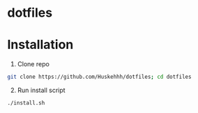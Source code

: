 # dotfiles

# Installation

1. Clone repo

```bash
git clone https://github.com/Huskehhh/dotfiles; cd dotfiles
```

2. Run install script

```bash
./install.sh
```
